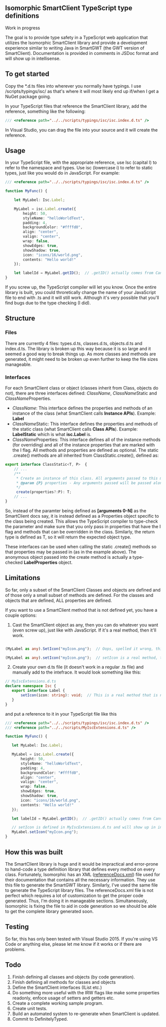 ## Isomorphic SmartClient TypeScript type definitions
Work in progress

The goal is to provide type safety in a TypeScript web application that utilizes the Isomorphic SmartClient library and provide a development experience similar to writing Java in SmartGWT (the GWT version of SmartClient). Documentation is provided in comments in JSDoc format and will show up in intellisense.

## To get started

Copy the *.d.ts files into wherever you normally have typings. I use /scripts/typings/isc/ as that's where it will most likely end up if/when I get a NuGet package going.

In your TypeScript files that reference the SmartClient library, add the reference, something like the following:

```typescript
/// <reference path="../../scripts/typings/isc/isc.index.d.ts" />
```
 In Visual Studio, you can drag the file into your source and it will create the reference.

## Usage

In your TypeScript file, with the appropriate reference, use Isc (capital I) to refer to the namespace and types. Use isc (lowercase i) to refer to static types, just like you would do in JavaScript. For example:

```typescript
/// <reference path="../../scripts/typings/isc/isc.index.d.ts" />

function MyFunc() {

    let MyLabel: Isc.Label;

    MyLabel = isc.Label.create({
        height: 50,
        styleName: "helloWorldText",
        padding: 4,
        backgroundColor: "#ffffd0",
        align: "center",
        valign: "center",
        wrap: false,
        showEdges: true,
        showShadow: true,
        icon: "icons/16/world.png",
        contents: "Hello world!"
    });

    let labelId = MyLabel.getID();  // .getID() actually comes from Canvas which Label extends (via Button)
}
```

If you screw up, the TypeScript compiler will let you know. Once the entire library is built, you could  throretically change the name of your JavaScript file to end with .ts and it will still work. Although it's very possible that you'll find bugs due to the type checking (I did).

## Structure
### Files
There are currently 4 files: types.d.ts, classes.d.ts, objects.d.ts and index.d.ts. The library is broken up this way because it is so large and it seemed a good way to break things up. As more classes and methods are generated, it might need to be broken up even further to keep the file sizes manageable.

### Interfaces
For each SmartClient class or object (classes inherit from Class, objects do not), there are three interfaces defined: *ClassName*, *ClassName*Static and *ClassName*Properties.

* *ClassName*: This interface defines the properties and methods of an instance of the class (what SmartClient calls **Instance APIs**). Example: __Label__
* *ClassName*Static: This interface defines the properties and methods of the static class (what SmartClient calls **Class APIs**). Example: __LabelStatic__ which is what __isc.Label__ is.
* *ClassName*Properties: This interface defines all of the instance methods (for overriding) and all of the instance properties that are marked with the I flag. All methods and properties are defined as optional. The static .create() methods are all inherited from ClassStatic.create(), defined as:

```TypeScript
export interface ClassStatic<T, P>  {
    // ...
    /** 
     * Create an instance of this class. All arguments passed to this method are passed on to the Class.init instance method. Unless Class.addPropertiesOnCreate is set to false, all arguments passed to this method must be Objects and all properties on those objects will be copied to the newly created instance before Class.init is called. If there are overlapping properties in the passed arguments, the last wins. Any return value from Class.init is thrown away. Note: Generally, you would not override this method. If you want to specify a constructor for your class, provide an override for Class.init for generic classes or Canvas.initWidget for any subclasses of UI components (i.e. descendants of Canvas).
     * @param {P} properties - Any arguments passed will be passed along to the init() routine of the instance. Unless Class.addPropertiesOnCreate is set to false, any arguments passed to this method must be of type Object.
     */
     create(properties?:P): T;
    // ...
}
```
So, instead of the paramter being defined as __[arguments 0-N]__ as the SmartClient docs say, it is instead defined as a Properties object specific to the class being created. This allows the TypeScript compiler to type-check the parameter and make sure that you only pass in properties that have the I flag and methods that can be overridden in the class. Similarly, the return type is defined as T, so it will return the expected object type.


These interfaces can be used when calling the static .create() methods so that properties may be passed in (as in the example above). The anonymous object passed into the create method is actually a type-checked __LabelProperties__ object.

## Limitations
So far, only a subset of the SmartClient Classes and objects are defined and of those only a small subset of methods are defined. For the classes and objects that are defined, ALL properties are defined.

If you want to use a SmartClient method that is not defined yet, you have a couple options:
1. Cast the SmartClient object as any, then you can do whatever you want (even screw up), just like with JavaScript. If it's a real method, then it'll work.

```TypeScript

(MyLabel as any).SetIcon("myIcon.png");  // Oops, spelled it wrong, this will fail but the compiler won't tell you.

(MyLabel as any).setIcon("myIcon.png");  // setIcon is a real method, this will work.

```
2. Create your own d.ts file (it doesn't work in a regular .ts file) and manually add to the intefrace. It would look something like this:

 ```typescript
 // MyIscExtensions.d.ts
 declare namespace Isc {
    export interface Label {
        setIcon(icon: string): void;  // This is a real method that is not defined yet.
    }
 }
 ```

 and put a reference to it in your TypeScript file like this

 ```typescript
/// <reference path="../../scripts/typings/isc/isc.index.d.ts" />
/// <reference path="../../scripts/MyIscExtensions.d.ts" />

function MyFunc() {

    let MyLabel: Isc.Label;

    MyLabel = isc.Label.create({
        height: 50,
        styleName: "helloWorldText",
        padding: 4,
        backgroundColor: "#ffffd0",
        align: "center",
        valign: "center",
        wrap: false,
        showEdges: true,
        showShadow: true,
        icon: "icons/16/world.png",
        contents: "Hello world!"
    });

    let labelId = MyLabel.getID();  // .getID() actually comes from Canvas which Label extends (via Button)

    // setIcon is defined in MyIscExtensions.d.ts and will show up in intellisense and compile.
    MyLabel.setIcon("myIcon.png");
}

```


## How this was built
The SmartClient library is huge and it would be impractical and error-prone to hand-code a type definition library that defines every method on every class. Fortunately, Isomorphic has an XML ([referenceDocs.xml](http://www.smartclient.com/smartclient-latest/isomorphic/system/reference/referenceDocs.xml)) file used for their documentation that contains all the necessary information. They use this file to generate the SmartGWT library. Similarly, I've used the same file to generate the TypeScript library files. The referenceDocs.xml file is not perfect which requires a lot of customization to get the proper code generated. Thus, I'm doing it in manageable sections. Simultaneously, Isomorphic is fixing the file to aid in code generation so we should be able to get the complete library generated soon.


## Testing
So far, this has only been tested with Visual Studio 2015. If you're using VS Code or anything else, please let me know if it works or if there are problems.


## Todo
1. Finish defining all classes and objects (by code generation).
2. Finish defining all methods for classes and objects
3. Define the SmartClient interfaces (IList etc.)
4. Do something more useful with the IRW flags like make some properties readonly, enfoce usage of setters and getters etc.
5. Create a complete working sample program.
6. Create unit tests.
7. Build an automated system to re-generate when SmartClient is updated.
8. Commit to DefinitelyTyped.

